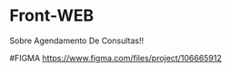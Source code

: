 # Front-WEB

Sobre Agendamento De Consultas!!

#FIGMA
https://www.figma.com/files/project/106665912
